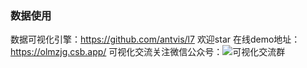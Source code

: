 ### 数据使用
数据可视化引擎：https://github.com/antvis/l7  欢迎star
在线demo地址：https://olmzjg.csb.app/
可视化交流关注微信公众号：![可视化交流群](https://gw.alipayobjects.com/mdn/rms_5e897d/afts/img/A*2rM8SqIBh0YAAAAAAAAAAAAAARQnAQ)